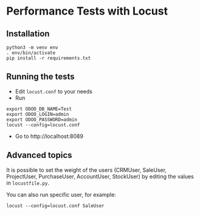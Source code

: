 # Performance Tests with Locust

## Installation

```shell script
python3 -m venv env
. env/bin/activate
pip install -r requirements.txt
```

## Running the tests

* Edit `locust.conf` to your needs
* Run
```shell script
export ODOO_DB_NAME=Test
export ODOO_LOGIN=admin
export ODOO_PASSWORD=admin
locust --config=locust.conf
```
* Go to http://localhost:8089

## Advanced topics

It is possible to set the weight of the users (CRMUser, SaleUser, ProjectUser,
PurchaseUser, AccountUser, StockUser) by editing the values in `locustfile.py`.

You can also run specific user, for example:
```shell script
locust --config=locust.conf SaleUser
```
